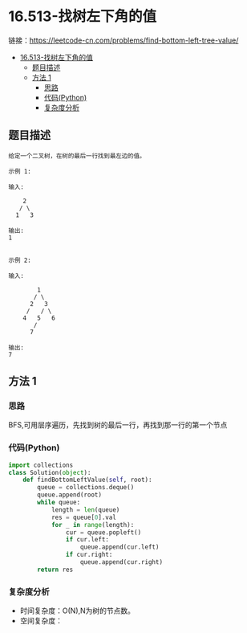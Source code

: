 # 16.513-找树左下角的值

链接：https://leetcode-cn.com/problems/find-bottom-left-tree-value/

- [16.513-找树左下角的值](#16513-找树左下角的值)
    - [题目描述](#题目描述)
    - [方法 1](#方法-1)
        - [思路](#思路)
        - [代码(Python)](#代码Python)
        - [复杂度分析](#复杂度分析)

## 题目描述
```
给定一个二叉树，在树的最后一行找到最左边的值。

示例 1:

输入:

    2
   / \
  1   3

输出:
1
 

示例 2:

输入:

        1
       / \
      2   3
     /   / \
    4   5   6
       /
      7

输出:
7
```

## 方法 1

### 思路
BFS,可用层序遍历，先找到树的最后一行，再找到那一行的第一个节点

### 代码(Python)
```python
import collections
class Solution(object):
    def findBottomLeftValue(self, root):
        queue = collections.deque()
        queue.append(root)
        while queue:
            length = len(queue)
            res = queue[0].val
            for _ in range(length):
                cur = queue.popleft()
                if cur.left:
                    queue.append(cur.left)
                if cur.right:
                    queue.append(cur.right)
        return res
```

### 复杂度分析
- 时间复杂度：O(N),N为树的节点数。
- 空间复杂度：
